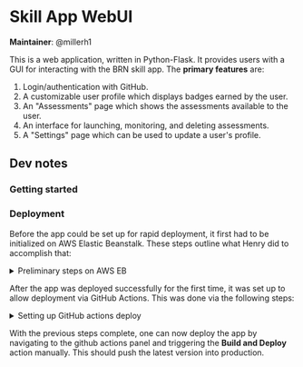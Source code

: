 # Skill App WebUI

**Maintainer**: @millerh1

This is a web application, written in Python-Flask. It provides users with a GUI for interacting with the BRN skill app. The **primary features** are:

1. Login/authentication with GitHub.
2. A customizable user profile which displays badges earned by the user.
3. An "Assessments" page which shows the assessments available to the user.
4. An interface for launching, monitoring, and deleting assessments.
5. A "Settings" page which can be used to update a user's profile.

## Dev notes

### Getting started

### Deployment

Before the app could be set up for rapid deployment, it first had to be initialized on AWS Elastic Beanstalk. These steps outline what Henry did to accomplish that:

<details>
<summary>Preliminary steps on AWS EB</summary>

Prior to deploying the application for the first time, Henry performed all the following steps to ensure correct configuration:

1. Created an OAuth GitHub app within the Bioinformatics Research Network GitHub org to handle authentication to the Web UI. Homepage URL: https://skill.bioinformed.app/ -- callback URL: https://skill.bioinformed.app/login/github/authorized
2. Registered a domain name (bioinformed.app) using Google Domains
3. Routed the domain to AWS Route 53 using [this guide](https://www.entechlog.com/blog/aws/connect-google-domain-to-aws-route-53/). Specifically, he created a Route 53 hosted zone for 'bioinformed.app'. This generated the `NS` records which he added as custom nameservers in the Google Domain record for bioinformed.app.
4. Used AWS Certificate Manager to register SSL certificates for 'bioinformed.app', 'learn.bioinformed.app', 'www.bioinformed.app', and 'skill.bioinformed.app'. These certificates were then added to the hosted zone as CNAME records.
5. Export poetry deps to requirements.txt

```bash
poetry export --without-hashes -o requirements.txt
```

5. Created a ZIP file of the application, ignoring unnecessary files:

```bash
zip skill-app-webui.zip -r * .[^.]* -x "*cache*" -x "*venv*" -x "*instance*" -x "*vscode*" -x "*.git*" -x "*.ebextensions*" -x "*.elasticbeanstalk/logs*"
```

6. Installed the awsebcli package: [link](https://docs.aws.amazon.com/elasticbeanstalk/latest/dg/eb-cli3-install-advanced.html)
7. then created a new environment ("skill-app-production") within that application. Uploaded code in the ZIP file and added version tag v0.0.1. Also added custom configuration to enable an Application load balancer (modify capacity to allow load balancing, then add application load balancer) similar to [this guide](https://docs.amazonaws.cn/en_us/elasticbeanstalk/latest/dg/environments-cfg-nlb.html). 

7. Initialize an elastic beanstalk application with the appropriate settings (`--profile brn` is only necessary if you have multiple AWS CLI profiles):

```bash
$ eb init --profile brn -i

Select a default region
1) us-east-1 : US East (N. Virginia)
2) us-west-1 : US West (N. California)
3) us-west-2 : US West (Oregon)
4) eu-west-1 : EU (Ireland)
5) eu-central-1 : EU (Frankfurt)
6) ap-south-1 : Asia Pacific (Mumbai)
7) ap-southeast-1 : Asia Pacific (Singapore)
8) ap-southeast-2 : Asia Pacific (Sydney)
9) ap-northeast-1 : Asia Pacific (Tokyo)
10) ap-northeast-2 : Asia Pacific (Seoul)
11) sa-east-1 : South America (Sao Paulo)
12) cn-north-1 : China (Beijing)
13) cn-northwest-1 : China (Ningxia)
14) us-east-2 : US East (Ohio)
15) ca-central-1 : Canada (Central)
16) eu-west-2 : EU (London)
17) eu-west-3 : EU (Paris)
18) eu-north-1 : EU (Stockholm)
19) eu-south-1 : EU (Milano)
20) ap-east-1 : Asia Pacific (Hong Kong)
21) me-south-1 : Middle East (Bahrain)
22) af-south-1 : Africa (Cape Town)
(default is 3): 1


Select an application to use
1) abc
2) Python no lb
3) docker-nolb
4) Skill-App-WebUI-Docker
5) Skill-App-WebUI
6) [ Create new Application ]
(default is 5): 5


It appears you are using Docker. Is this correct?
(Y/n): Y
Select a platform branch.
1) Docker running on 64bit Amazon Linux 2
2) ECS running on 64bit Amazon Linux 2
3) Multi-container Docker running on 64bit Amazon Linux (Deprecated)
4) Docker running on 64bit Amazon Linux (Deprecated)
(default is 1): 1

Do you wish to continue with CodeCommit? (Y/n): n
Do you want to set up SSH for your instances?
(Y/n): Y

Select a keypair.
1) aws-eb
2) dev-sa-app
3) moodle
4) [ Create new KeyPair ]
(default is 3): 1
```

8. Add the option for using a local artifact to deploy ([link](https://docs.aws.amazon.com/elasticbeanstalk/latest/dg/eb-cli3-configuration.html#eb-cli3-artifact)):

```bash
printf "deploy:\n  artifact: skill-app-webui.zip" >> .elasticbeanstalk/config.yml 
```

9. Created a new environment ("production") which includes load balancing:

```bash
$ eb create --profile brn
Enter Environment Name
(default is Skill-App-WebUI-dev): production
Enter DNS CNAME prefix
(default is production22): 

Select a load balancer type
1) classic
2) application
3) network
(default is 2): 


Would you like to enable Spot Fleet requests for this environment? (y/N): N
Uploading Skill-App-WebUI/app-7756-220607_145245692926.zip to S3. This may take a while.
Upload Complete.
Environment details for: production
...additional lines ommitted due to sensitive data...
2022-06-07 19:56:39    INFO    Successfully launched environment: production
```

10. Created an A record (alias) in the hosted zone (Route 53) for bioinformed.app. Record is for skill.bioinformed.app and routed traffic to our elastic beanstalk environment using the "Route traffic to Alias" option. Environment was in "us-east-1" with name "production22.us-east-1.elasticbeanstalk.com".
11. Returned to the Elastic Beanstalk environment for this app. Added a listener to the load balancer for port 443, HTTPS protocol, with the SSL certificate created earlier and the ELBSecurityPolicy-2016-08 policy.

At this point, the app was working. If you are unable to follow these steps, ask Henry and he will help you.

</details>


After the app was deployed successfully for the first time, it was set up to allow deployment via GitHub Actions. This was done via the following steps:

<details>
<summary>Setting up GitHub actions deploy</summary>

Deployment via GitHub actions required the following steps:

1. An elasticbeanstalk config was added to the secrets in the github repo
2. A copy of the production environmental variables was added to the repo secrets
3. The `.github/workflows/deploy.yml` script was written to enable deployment with a button press in github.

To enable github actions to assume the proper AWS IAM Role for deployment, we needed to set up an OIDC connection following [this guide](https://docs.github.com/en/actions/deployment/security-hardening-your-deployments/configuring-openid-connect-in-amazon-web-services). Here is what Henry did:

4. Follow [these steps](https://docs.aws.amazon.com/IAM/latest/UserGuide/id_roles_providers_create_oidc.html) and use 
5. Create an IAM role for deployment and then attached this trust policy (replace `<your_aws_userid>` with the correct value):

```JSON
{
    "Version": "2012-10-17",
    "Statement": [
        {
            "Effect": "Allow",
            "Principal": {
                "Federated": "arn:aws:iam::<your_aws_userid>:oidc-provider/token.actions.githubusercontent.com"
            },
            "Action": "sts:AssumeRoleWithWebIdentity",
            "Condition": {
                "StringEquals": {
                    "token.actions.githubusercontent.com:aud": "sts.amazonaws.com",
                    "token.actions.githubusercontent.com:sub": "repo:Bioinformatics-Research-Network/Skill-App-WebUI:ref:refs/heads/main"
                }
            }
        }
    ]
}
```

6. Add the ARN of the role you created to the secrets for the repo.


And that should be it! After this, the github action should work. If you run into any issues trying to repeat this protocol, let Henry know and he will help.

</details>


With the previous steps complete, one can now deploy the app by navigating to the github actions panel and triggering the **Build and Deploy** action manually. This should push the latest version into production.



